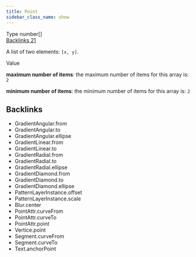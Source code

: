 ```yaml
---
title: Point
sidebar_class_name: show
---
```


<div className="section-badges">

<div className="badge type">
        <span className="label">Type</span>
        <span className="value">number[]</span>
      </div>

<a href="#backlinks" className="badge backlinks">
          <span className="label">Backlinks</span>
          <span className="value">21</span>
        </a>

</div>

A list of two elements: `[x, y]`.

<div className="property-item">

Value

<div className="value-description">

**maximum number of items**: the maximum number of items for this array is: `2`

**minimum number of items**: the minimum number of items for this array is: `2`

</div>

</div>

<div id="backlinks" className="section-backlinks">

<div className="backlinks-title"><h2>Backlinks</h2></div>

<ul className="backlinks-list">

<li className="backlink">
      <Link to='/specs/vectorgraphics/gradient-angular#from'>GradientAngular.from</Link>
      </li>

<li className="backlink">
      <Link to='/specs/vectorgraphics/gradient-angular#to'>GradientAngular.to</Link>
      </li>

<li className="backlink">
      <Link to='/specs/vectorgraphics/gradient-angular#ellipse'>GradientAngular.ellipse</Link>
      </li>

<li className="backlink">
      <Link to='/specs/vectorgraphics/gradient-linear#from'>GradientLinear.from</Link>
      </li>

<li className="backlink">
      <Link to='/specs/vectorgraphics/gradient-linear#to'>GradientLinear.to</Link>
      </li>

<li className="backlink">
      <Link to='/specs/vectorgraphics/gradient-radial#from'>GradientRadial.from</Link>
      </li>

<li className="backlink">
      <Link to='/specs/vectorgraphics/gradient-radial#to'>GradientRadial.to</Link>
      </li>

<li className="backlink">
      <Link to='/specs/vectorgraphics/gradient-radial#ellipse'>GradientRadial.ellipse</Link>
      </li>

<li className="backlink">
      <Link to='/specs/vectorgraphics/gradient-diamond#from'>GradientDiamond.from</Link>
      </li>

<li className="backlink">
      <Link to='/specs/vectorgraphics/gradient-diamond#to'>GradientDiamond.to</Link>
      </li>

<li className="backlink">
      <Link to='/specs/vectorgraphics/gradient-diamond#ellipse'>GradientDiamond.ellipse</Link>
      </li>

<li className="backlink">
      <Link to='/specs/vectorgraphics/pattern-layer-instance#offset'>PatternLayerInstance.offset</Link>
      </li>

<li className="backlink">
      <Link to='/specs/vectorgraphics/pattern-layer-instance#scale'>PatternLayerInstance.scale</Link>
      </li>

<li className="backlink">
      <Link to='/specs/vectorgraphics/blur#center'>Blur.center</Link>
      </li>

<li className="backlink">
      <Link to='/specs/vectorgraphics/point-attr#curvefrom'>PointAttr.curveFrom</Link>
      </li>

<li className="backlink">
      <Link to='/specs/vectorgraphics/point-attr#curveto'>PointAttr.curveTo</Link>
      </li>

<li className="backlink">
      <Link to='/specs/vectorgraphics/point-attr#point'>PointAttr.point</Link>
      </li>

<li className="backlink">
      <Link to='/specs/vectorgraphics/vertice#point'>Vertice.point</Link>
      </li>

<li className="backlink">
      <Link to='/specs/vectorgraphics/segment#curvefrom'>Segment.curveFrom</Link>
      </li>

<li className="backlink">
      <Link to='/specs/vectorgraphics/segment#curveto'>Segment.curveTo</Link>
      </li>

<li className="backlink">
      <Link to='/specs/vectorgraphics/text#anchorpoint'>Text.anchorPoint</Link>
      </li>

</ul>

</div>
